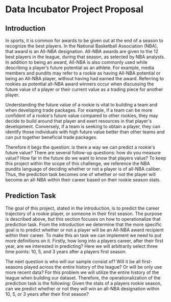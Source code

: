 

# Data Incubator Project Proposal

## Introduction

In sports, it is common for awards to be given out at the end of a season to recognize the best players. In the National Basketball Association (NBA), that award is an All-NBA designation. All-NBA awards are given to the 12 best players in the league, during that season, as selected by NBA analysts. In addition to
being an award, All-NBA is also commonly used while describing a player’s future potential as an athlete. For example, media members and pundits may refer to a rookie as having All-NBA potential or being an All-NBA player, without having had earned the award. Referring to rookies as potential all-NBA award winners occur when discussing the future value of a player or their current value as a trading piece for another player.

Understanding the future value of a rookie is vital to building a team and when developing trade packages. For example, if a team can be more confident of a rookie's future value compared to other rookies, they may decide to build around that player and exert resources in that player's development. Conversely, if a team is seeking to obtain a player, they can identify those individuals with high future value better than other teams and can put together beneficial trade packages.

Therefore it begs the question: is there a way we can predict a rookie's future value? There are several follow-up questions: how do you measure value? How far in the future do we want to know that players value? To keep this project within the scope of this challenge, we reference the NBA pundits language of deciding whether or not a player is of all-NBA caliber. Thus, the prediction task becomes one of whether or not the player will become an all-NBA within their career based on their rookie season stats.

## Prediction Task

The goal of this project, stated in the introduction, is to predict the career trajectory of a rookie player, or someone in their first season. The purpose is described above, but this section focuses on how to operationalize that prediction task. From the introduction we determine that the more specific goal is to predict whether or not a player will be an All-NBA award recipient within their career. To make this an task we can implement we need to put more definitions on it. Firstly, how long into a players career, after their first year, are we interested in predicting? Here we will arbitrarily select three time points: 10, 5, and 3 years after a players first season. 

The next question is who will our sample consist of? Will it be all first-seasons played across the entire history of the league? Or will be only use more recent data? For this problem we will utilize the entire history of the league when building our dataset. Therefore, the operationalization of the prediction task is the following: Given the stats of a players rookie season, can we predict whether or not they will win an all-NBA designation within 10, 5, or 3 years after their first season?